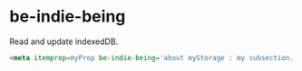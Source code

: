 # be-indie-being

Read and update indexedDB.

```html
<meta itemprop=myProp be-indie-being='about myStorage : my subsection.'>
```
